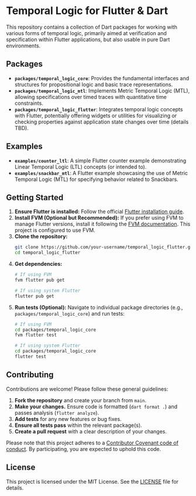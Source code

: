 # Temporal Logic for Flutter & Dart

This repository contains a collection of Dart packages for working with various forms of temporal logic, primarily aimed at verification and specification within Flutter applications, but also usable in pure Dart environments.

## Packages

*   **`packages/temporal_logic_core`**: Provides the fundamental interfaces and structures for propositional logic and basic trace representations.
*   **`packages/temporal_logic_mtl`**: Implements Metric Temporal Logic (MTL), allowing specifications over timed traces with quantitative time constraints.
*   **`packages/temporal_logic_flutter`**: Integrates temporal logic concepts with Flutter, potentially offering widgets or utilities for visualizing or checking properties against application state changes over time (details TBD).

## Examples

*   **`examples/counter_ltl`**: A simple Flutter counter example demonstrating Linear Temporal Logic (LTL) concepts (or intended to).
*   **`examples/snackbar_mtl`**: A Flutter example showcasing the use of Metric Temporal Logic (MTL) for specifying behavior related to Snackbars.

## Getting Started

1.  **Ensure Flutter is installed:** Follow the official [Flutter installation guide](https://docs.flutter.dev/get-started/install).
2.  **Install FVM (Optional but Recommended):** If you prefer using FVM to manage Flutter versions, install it following the [FVM documentation](https://fvm.app/docs/getting_started/installation). This project is configured to use FVM.
3.  **Clone the repository:**
    ```bash
    git clone https://github.com/your-username/temporal_logic_flutter.git # Replace with actual repo URL
    cd temporal_logic_flutter
    ```
4.  **Get dependencies:**
    ```bash
    # If using FVM
    fvm flutter pub get

    # If using system Flutter
    flutter pub get
    ```
5.  **Run tests (Optional):** Navigate to individual package directories (e.g., `packages/temporal_logic_core`) and run tests:
    ```bash
    # If using FVM
    cd packages/temporal_logic_core
    fvm flutter test

    # If using system Flutter
    cd packages/temporal_logic_core
    flutter test
    ```

## Contributing

Contributions are welcome! Please follow these general guidelines:

1.  **Fork the repository** and create your branch from `main`.
2.  **Make your changes.** Ensure code is formatted (`dart format .`) and passes analysis (`flutter analyze`).
3.  **Add tests** for any new features or bug fixes.
4.  **Ensure all tests pass** within the relevant package(s).
5.  **Create a pull request** with a clear description of your changes.

Please note that this project adheres to a [Contributor Covenant code of conduct](https://www.contributor-covenant.org/). By participating, you are expected to uphold this code.

## License

This project is licensed under the MIT License. See the [LICENSE](LICENSE) file for details. 
